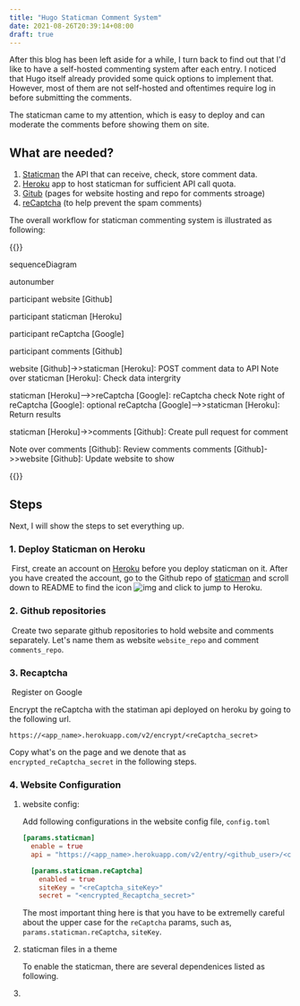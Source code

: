 ```yaml
---
title: "Hugo Staticman Comment System"
date: 2021-08-26T20:39:14+08:00
draft: true
---
```


After this blog has been left aside for a while, I turn back to find out that I'd like to have a self-hosted commenting system after each entry. I noticed that Hugo itself already provided some quick options to implement that. However, most of them are not self-hosted and oftentimes require log in before submitting the comments. 



The staticman came to my attention, which is easy to deploy and can moderate the comments before showing them on site.





## What are needed?

1. [Staticman](https://staticman.net) the API that can receive, check, store comment data.
2. [Heroku](https://heroku.com) app to host staticman for sufficient API call quota.
3. [Gitub](https://github.com) (pages for website hosting and repo for comments stroage)
4. [reCaptcha](https://www.google.com/recaptcha/about/) (to help prevent the spam comments)



The overall workflow for staticman commenting system is illustrated as following:

{{<mermaid>}}

sequenceDiagram

autonumber

participant website [Github]

participant staticman [Heroku]

participant reCaptcha [Google]

participant comments [Github]

website [Github]->>staticman [Heroku]: POST comment data to API
Note over staticman [Heroku]: Check data intergrity

staticman [Heroku]-->>reCaptcha [Google]: reCaptcha check
Note right of reCaptcha [Google]: optional
reCaptcha [Google]-->>staticman [Heroku]: Return results



staticman [Heroku]->>comments [Github]: Create pull request for comment


Note over comments [Github]: Review comments
comments [Github]->>website [Github]: Update website to show 

{{</mermaid>}}





## Steps

Next, I will show the steps to set everything up.

### 1. Deploy Staticman on Heroku 

​	First, create an account on [Heroku](https://heroku.com) before you deploy staticman on it. After you have created the account, go to the Github repo of [staticman](https://github.com/eduardoboucas/staticman) and scroll down to README to find the icon ![img](https://camo.githubusercontent.com/6979881d5a96b7b18a057083bb8aeb87ba35fc279452e29034c1e1c49ade0636/68747470733a2f2f7777772e6865726f6b7563646e2e636f6d2f6465706c6f792f627574746f6e2e737667) and click to jump to Heroku.



### 2. Github repositories

​	Create two separate github repositories to hold website and comments separately. Let's name them as website `website_repo` and comment `comments_repo`.



### 3. Recaptcha

​	Register on Google

Encrypt the reCaptcha with the statiman api deployed on heroku by going to the following url.

```Copurl
https://<app_name>.herokuapp.com/v2/encrypt/<reCaptcha_secret>
```

Copy what's on the page and we denote that as `encrypted_reCaptcha_secret` in the following steps.



### 4. Website Configuration

1. website config:

   Add following configurations in the website config file, `config.toml`

   ```toml
   [params.staticman]
     enable = true
     api = "https://<app_name>.herokuapp.com/v2/entry/<github_user>/<comments_repo>/main/comments"
   
     [params.staticman.reCaptcha]
       enabled = true
       siteKey = "<reCaptcha_siteKey>"
       secret = "<encrypted_Recaptcha_secret>"
   ```

   The most important thing here is that you have to be extremelly careful about the upper case for the `reCaptcha` params, such as, `params.staticman.reCaptcha`, `siteKey`. 







2. staticman files in a theme

   To enable the staticman, there are several dependenices listed as following.









3. 

